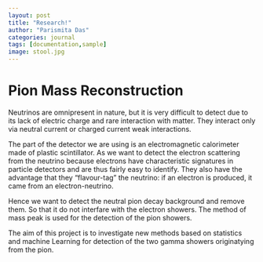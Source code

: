 ```yaml
---
layout: post
title: "Research!"
author: "Parismita Das"
categories: journal
tags: [documentation,sample]
image: stool.jpg
---
```


# Pion Mass Reconstruction

Neutrinos are omnipresent in nature, but it is very difficult to detect due to its lack of electric charge and rare interaction with matter. They interact only via neutral current or charged current weak interactions.

The part of the  detector we are using is an electromagnetic calorimeter made of plastic scintillator. As we want to detect the electron scattering from the neutrino because electrons have characteristic signatures in particle detectors and are thus fairly easy to identify. They also have the advantage that they “flavour-tag” the neutrino: if an electron is produced, it came from an electron-neutrino. 

Hence we want to detect the neutral pion decay background and remove them. So that it do not interfare with the electron showers. The method of mass peak is used for the detection of the pion showers.

The aim of this project is to investigate new methods based on statistics and machine Learning for detection of the two gamma showers originatying from the pion.


